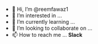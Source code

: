 - 👋 Hi, I’m @reemfawaz1
- 👀 I’m interested in ...
- 🌱 I’m currently learning ...
- 💞️ I’m looking to collaborate on ...
- 📫 How to reach me ...  **Slack**

<!---
reemfawaz1/reemfawaz1 is a ✨ special ✨ repository because its `README.md` (this file) appears on your GitHub profile.
You can click the Preview link to take a look at your changes.
--->

